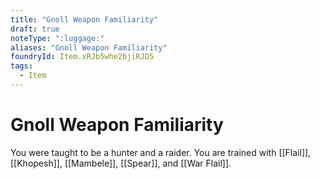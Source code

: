 ```yaml
---
title: "Gnoll Weapon Familiarity"
draft: true
noteType: ":luggage:"
aliases: "Gnoll Weapon Familiarity"
foundryId: Item.xRJb5whe2bjiRJD5
tags:
  - Item
---
```


# Gnoll Weapon Familiarity

You were taught to be a hunter and a raider. You are trained with [[Flail]], [[Khopesh]], [[Mambele]], [[Spear]], and [[War Flail]].
